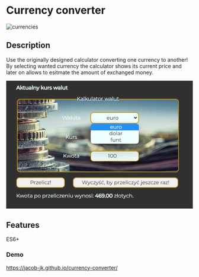 # Currency converter

![currencies](https://cdn.dribbble.com/users/71374/screenshots/4724235/coins.gif)

## Description

Use the originally designed calculator converting one currency to another! By selecting wanted currency the calculator shows its current price and later on allows to esitmate the amount of exchanged money.

![app](images/screenshot.png)

## Features

ES6+

### Demo 

https://jacob-jk.github.io/currency-converter/
